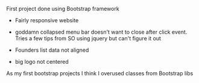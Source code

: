 
First project done using Bootstrap framework

- Fairly responsive website

- goddamn collapsed menu bar doesn't want to close after click event. Tries a few tips from SO using jquery but can't figure it out

- Founders list data not aligned

- big logo not centered


As my first bootstrap projects I think I overused classes from Bootstrap libs
